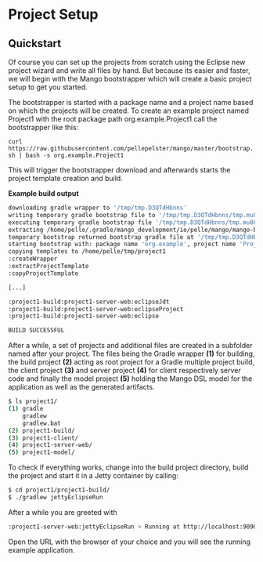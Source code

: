 # Project Setup

## Quickstart

Of course you can set up the projects from scratch using the Eclipse new project wizard and write all files by hand. But because its easier and faster, we will begin with the Mango bootstrapper which will create a basic project setup to get you started.

The bootstrapper is started with a package name and a project name based on which the projects will be created. To create an example project named Project1 with the root package path org.example.Project1 call the bootstrapper like this:

`curl https://raw.githubusercontent.com/pellepelster/mango/master/bootstrap.sh | bash -s org.example.Project1`

This will trigger the bootstrapper download and afterwards starts the project template creation and build.

**Example build output**
```bash
downloading gradle wrapper to '/tmp/tmp.D3QTdHbnns'
writing temporary gradle bootstrap file to '/tmp/tmp.D3QTdHbnns/tmp.mu8PPkhs1J.gradle'
executing temporary gradle bootstrap file '/tmp/tmp.D3QTdHbnns/tmp.mu8PPkhs1J.gradle'
extracting /home/pelle/.gradle/mango_development/io/pelle/mango/mango-bootstrap/0.0.7-20141107085009/mango-bootstrap-0.0.7-20141107085009.jar to /tmp/tmp.D3QTdHbnns ###/bootstrap.gradle### :extractBootstrapGradle BUILD SUCCESSFUL Total time: 4.254 secs
temporary bootstrap returned bootstrap gradle file at '/tmp/tmp.D3QTdHbnns//bootstrap.gradle'
starting bootstrap with: package name 'org.example', project name 'Project1', output dir '/tmp'
copying templates to /home/pelle/tmp/project1
:createWrapper
:extractProjectTemplate
:copyProjectTemplate

[...]

:project1-build:project1-server-web:eclipseJdt
:project1-build:project1-server-web:eclipseProject
:project1-build:project1-server-web:eclipse

BUILD SUCCESSFUL
```

After a while, a set of projects and additional files are created in a subfolder named after your project. The files being the Gradle wrapper **(1)** for building, the build project **(2)** acting as root project for a Gradle multiple project build, the client project **(3)** and server project **(4)** for client respectively server code and finally the model project **(5)** holding the Mango DSL model for the application as well as the generated artifacts.

```bash
$ ls project1/
(1) gradle
    gradlew
    gradlew.bat
(2) project1-build/
(3) project1-client/
(4) project1-server-web/
(5) project1-model/
```
To check if everything works, change into the build project directory, build the project and start it in a Jetty container by calling:

```bash
$ cd project1/project1-build/
$ ./gradlew jettyEclipseRun
```

After a while you are greeted with

```bash
:project1-server-web:jettyEclipseRun > Running at http://localhost:9090/
```

Open the URL with the browser of your choice and you will see the running example application.
